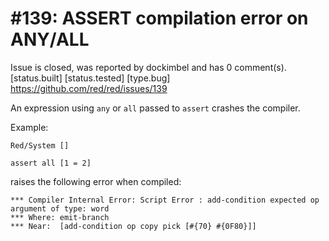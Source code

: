 
#139: ASSERT compilation error on ANY/ALL
================================================================================
Issue is closed, was reported by dockimbel and has 0 comment(s).
[status.built] [status.tested] [type.bug]
<https://github.com/red/red/issues/139>

An expression using `any` or `all` passed to  `assert` crashes the compiler.

Example:

```
Red/System []

assert all [1 = 2]
```

raises the following error when compiled:

```
*** Compiler Internal Error: Script Error : add-condition expected op argument of type: word
*** Where: emit-branch
*** Near:  [add-condition op copy pick [#{70} #{0F80}]]
```



